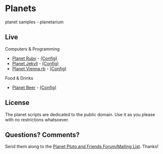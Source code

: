 # Planets

planet samples - planetarium


## Live

Computers & Programming

- [Planet Ruby](http://planetruby.herokuapp.com) - [(Config)](https://github.com/feedreader/planet-ruby)
- [Planet Jekyll](http://planetjekyll.herokuapp.com) - [(Config)](https://github.com/feedreader/planet-jekyll)
- [Planet Vienna.rb](http://viennarb.herokuapp.com) - [(Config)](https://github.com/vienna-rb/planet)

Food & Drinks

- [Planet Beer](http://planetbeer.herokuapp.com) - [(Config)](https://github.com/openbeer/planet)




## License

The planet scripts are dedicated to the public domain.
Use it as you please with no restrictions whatsoever.

## Questions? Comments?

Send them along to the [Planet Pluto and Friends Forum/Mailing List](http://groups.google.com/group/feedreader).
Thanks!
